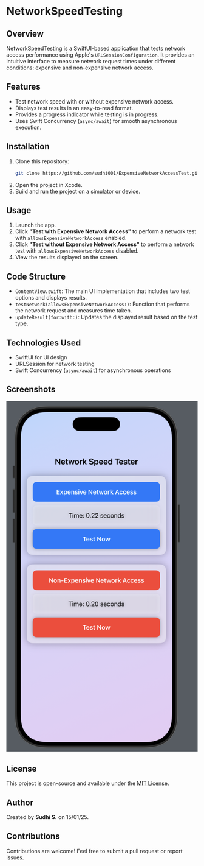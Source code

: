 # NetworkSpeedTesting

## Overview
NetworkSpeedTesting is a SwiftUI-based application that tests network access performance using Apple's `URLSessionConfiguration`. It provides an intuitive interface to measure network request times under different conditions: expensive and non-expensive network access.

## Features
- Test network speed with or without expensive network access.
- Displays test results in an easy-to-read format.
- Provides a progress indicator while testing is in progress.
- Uses Swift Concurrency (`async/await`) for smooth asynchronous execution.

## Installation
1. Clone this repository:
   ```sh
   git clone https://github.com/sudhi001/ExpensiveNetworkAccessTest.git
   ```
2. Open the project in Xcode.
3. Build and run the project on a simulator or device.

## Usage
1. Launch the app.
2. Click **"Test with Expensive Network Access"** to perform a network test with `allowsExpensiveNetworkAccess` enabled.
3. Click **"Test without Expensive Network Access"** to perform a network test with `allowsExpensiveNetworkAccess` disabled.
4. View the results displayed on the screen.

## Code Structure
- `ContentView.swift`: The main UI implementation that includes two test options and displays results.
- `testNetwork(allowsExpensiveNetworkAccess:)`: Function that performs the network request and measures time taken.
- `updateResult(for:with:)`: Updates the displayed result based on the test type.

## Technologies Used
- SwiftUI for UI design
- URLSession for network testing
- Swift Concurrency (`async/await`) for asynchronous operations

## Screenshots

![Screenshot](https://github.com/sudhi001/ExpensiveNetworkAccessTest/blob/main/Screenshot.png)

## License
This project is open-source and available under the [MIT License](LICENSE).

## Author
Created by **Sudhi S.** on 15/01/25.

## Contributions
Contributions are welcome! Feel free to submit a pull request or report issues.




